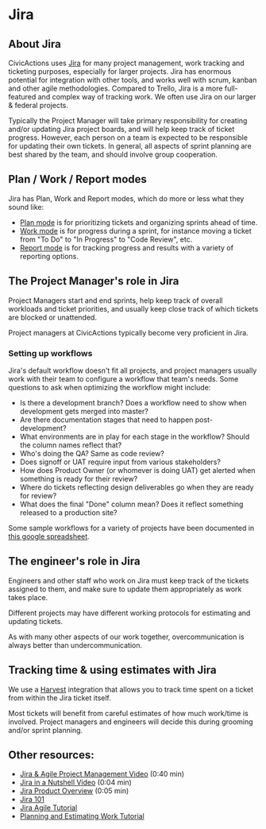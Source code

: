 # Jira

## About Jira

CivicActions uses [Jira](https://www.atlassian.com/software/jira) for many project management, work tracking and ticketing purposes, especially for larger projects. Jira has enormous potential for integration with other tools, and works well with scrum, kanban and other agile methodologies. Compared to Trello, Jira is a more full-featured and complex way of tracking work. We often use Jira on our larger & federal projects.

Typically the Project Manager will take primary responsibility for creating and/or updating Jira project boards, and will help keep track of ticket progress. However, each person on a team is expected to be responsible for updating their own tickets. In general, all aspects of sprint planning are best shared by the team, and should involve group cooperation.

## Plan / Work / Report modes

Jira has Plan, Work and Report modes, which do more or less what they sound like:

* [Plan mode](https://confluence.atlassian.com/agile063/jira-agile-user-s-guide/using-a-board/using-plan-mode) is for prioritizing tickets and organizing sprints ahead of time.
* [Work mode](https://confluence.atlassian.com/agile065/jira-agile-user-s-guide/using-a-board/using-work-mode) is for progress during a sprint, for instance moving a ticket from "To Do" to "In Progress" to "Code Review", etc.
* [Report mode](https://confluence.atlassian.com/agile065/jira-agile-user-s-guide/using-a-board/using-report-mode) is for tracking progress and results with a variety of reporting options.

## The Project Manager's role in Jira

Project Managers start and end sprints, help keep track of overall workloads and ticket priorities, and usually keep close track of which tickets are blocked or unattended.

Project managers at CivicActions typically become very proficient in Jira.

### Setting up workflows

Jira's default workflow doesn't fit all projects, and project managers usually work with their team to configure a workflow that team's needs. Some questions to ask when optimizing the workflow might include:

* Is there a development branch? Does a workflow need to show when development gets merged into master?
* Are there documentation stages that need to happen post-development?
* What environments are in play for each stage in the workflow? Should the column names reflect that?
* Who's doing the QA? Same as code review?
* Does signoff or UAT require input from various stakeholders?
* How does Product Owner (or whomever is doing UAT) get alerted when something is ready for their review?
* Where do tickets reflecting design deliverables go when they are ready for review?
* What does the final "Done" column mean? Does it reflect something released to a production site?

Some sample workflows for a variety of projects have been documented in [this google spreadsheet](https://docs.google.com/spreadsheets/d/1Ji0ZkO7GDK1lci1y_zYUqqlwiJe5FBmV9fsCe0T7GQY/edit#gid=0).

## The engineer's role in Jira

Engineers and other staff who work on Jira must keep track of the tickets assigned to them, and make sure to update them appropriately as work takes place.

Different projects may have different working protocols for estimating and updating tickets.

As with many other aspects of our work together, overcommunication is always better than undercommunication.

## Tracking time & using estimates with Jira

We use a [Harvest](harvest.md) integration that allows you to track time spent on a ticket from within the Jira ticket itself.

Most tickets will benefit from careful estimates of how much work/time is involved. Project managers and engineers will decide this during grooming and/or sprint planning.

## Other resources:

* [Jira & Agile Project Management Video](http://youtu.be/NrHpXvDXVrw) (0:40 min)
* [Jira in a Nutshell Video](http://youtu.be/xrCJv0fTyR8) (0:04 min)
* [Jira Product Overview](http://youtu.be/tVCjr0HffVA) (0:05 min)
* [Jira 101](https://confluence.atlassian.com/jira064/jira-101-720412861.html)
* [Jira Agile Tutorial](https://confluence.atlassian.com/agile/jira-agile-user-s-guide/jira-agile-tutorials)
* [Planning and Estimating Work Tutorial](https://confluence.atlassian.com/agile/jira-agile-user-s-guide/jira-agile-tutorials/tutorial-planning-and-estimating-work-for-an-agile-team)

